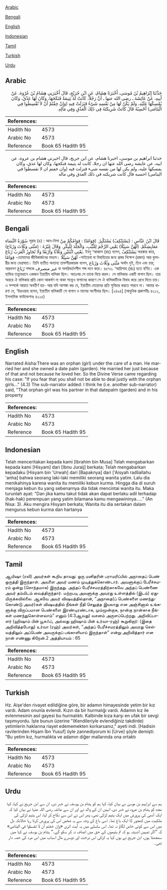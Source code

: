[Arabic](#arabic)

[Bengali](#bengali)

[English](#english)

[Indonesian](#indonesian)

[Tamil](#tamil)

[Turkish](#turkish)

[Urdu](#urdu)

## Arabic


<div dir="rtl" lang="ar" style={{fontSize:'larger',backgroundColor:'#f8f9fa',padding:20}}>
حَدَّثَنَا إِبْرَاهِيمُ بْنُ مُوسَى، أَخْبَرَنَا هِشَامٌ، عَنِ ابْنِ جُرَيْجٍ، قَالَ أَخْبَرَنِي هِشَامُ بْنُ عُرْوَةَ، عَنْ أَبِيهِ، عَنْ عَائِشَةَ ـ رضى الله عنها ـ أَنَّ رَجُلاً، كَانَتْ لَهُ يَتِيمَةٌ فَنَكَحَهَا، وَكَانَ لَهَا عَذْقٌ، وَكَانَ يُمْسِكُهَا عَلَيْهِ، وَلَمْ يَكُنْ لَهَا مِنْ نَفْسِهِ شَىْءٌ فَنَزَلَتْ فِيهِ ‏(‏وَإِنْ خِفْتُمْ أَنْ لاَ تُقْسِطُوا فِي الْيَتَامَى‏)‏ أَحْسِبُهُ قَالَ كَانَتْ شَرِيكَتَهُ فِي ذَلِكَ الْعَذْقِ وَفِي مَالِهِ‏.‏
</div>
<div style={{backgroundColor:'#f8f9fa',padding:20, marginBottom: 10}}><table> <thead> <tr> <th>References:</th> <th></th> </tr> </thead> <tbody><tr><td>Hadith No</td><td>4573</td></tr><tr><td>Arabic No</td><td>4573</td></tr><tr><td>Reference</td><td>Book 65 Hadith 95</td></tr></tbody></table></div>


<div dir="rtl" lang="ar" style={{fontSize:'larger',backgroundColor:'#f8f9fa',padding:20}}>
حدثنا ابراهيم بن موسى، اخبرنا هشام، عن ابن جريج، قال اخبرني هشام بن عروة، عن ابيه، عن عايشة رضى الله عنها ان رجلا، كانت له يتيمة فنكحها، وكان لها عذق، وكان يمسكها عليه، ولم يكن لها من نفسه شىء فنزلت فيه (وان خفتم ان لا تقسطوا في اليتامى) احسبه قال كانت شريكته في ذلك العذق وفي ماله
</div>
<div style={{backgroundColor:'#f8f9fa',padding:20, marginBottom: 10}}><table> <thead> <tr> <th>References:</th> <th></th> </tr> </thead> <tbody><tr><td>Hadith No</td><td>4573</td></tr><tr><td>Arabic No</td><td>4573</td></tr><tr><td>Reference</td><td>Book 65 Hadith 95</td></tr></tbody></table></div>

## Bengali


<div dir="ltr" lang="bn" style={{fontSize:'larger',backgroundColor:'#f8f9fa',padding:20}}>
سُوْرَةُ النِّسَاءِ সূরাহ (৪) : আন-নিসা قَالَ ابْنُ عَبَّاسٍ : (يَسْتَنْكِفُ) يَسْتَكْبِرُ. (قِوَامًا) : قِوَامُكُمْ مِنْ مَعَايِشِكُمْ. (لَهُنَّ سَبِيْلًا) يَعْنِي الرَّجْمَ لِلثَّيِّبِ، وَالْجَلْدَ لِلْبِكْرِ. وَقَالَ غَيْرُهُ : (مَثْنَى وَثُلَاثَ وَرُبَاع) يَعْنِي اثْنَتَيْنِ وَثَلَاثًا وَأَرْبَعًا وَلَا تُجَاوِزُ الْعَرَبُ رُبَاعَ. ইবনু ‘আব্বাস (রাঃ) বলেন, يَسْتَنْكِفُ অহঙ্কার করে, قِوَامًا -তোমাদের জীবিকার্জনের মাধ্যম। لَهُنَّ سَبِيْلًا -সাইয়েবা বা বিবাহিতার জন্য প্রস্তর নিক্ষেপ (রজম) আর কুমারীর জন্য বেত্রাঘাত। তিনি ব্যতীত অন্যান্য তাফসীরকারক বলেন, مَثْنَى وَثُلَاثَ وَرُبَاع অর্থাৎ দুই, তিন এবং চার; আরবগণ رُبَاعَ শব্দকে غير منصرف বা অপরিবর্তনশীল শব্দ মনে করে। ৪৫৭৩. ‘আয়িশাহ (রাঃ) হতে বর্ণিত। এক ব্যক্তির তত্ত্বাবধানে একজন ইয়াতীম বালিকা ছিল। অতঃপর সে তাকে বিয়ে করল। সে বালিকার একটি বাগান ছিল। তার অন্তরে ঐ বালিকার প্রতি কোন আকর্ষণ না থাকা সত্ত্বেও বাগানের কারণে সে ঐ বালিকাটিকে বিবাহ করে রেখে দিতে চায়। এ সম্পর্কে আয়াত অবতীর্ণ হয়- আর যদি আশঙ্কা কর যে, ইয়াতীম মেয়েদের প্রতি সুবিচার করতে পারবে না। আমার ধারণা যে, ‘উরওয়াহ বলেন, ইয়াতীম বালিকাটি সে বাগান ও মালের অংশীদার ছিল। [২৪৯৪] (আধুনিক প্রকাশনীঃ ৪২১২, ইসলামিক ফাউন্ডেশনঃ ৪২১৫)
</div>
<div style={{backgroundColor:'#f8f9fa',padding:20, marginBottom: 10}}><table> <thead> <tr> <th>References:</th> <th></th> </tr> </thead> <tbody><tr><td>Hadith No</td><td>4573</td></tr><tr><td>Arabic No</td><td>4573</td></tr><tr><td>Reference</td><td>Book 65 Hadith 95</td></tr></tbody></table></div>

## English


<div dir="ltr" lang="en" style={{fontSize:'larger',backgroundColor:'#f8f9fa',padding:20}}>
Narrated Aisha:There was an orphan (girl) under the care of a man. He married her and she owned a date palm (garden). He married her just because of that and not because he loved her. So the Divine Verse came regarding his case: "If you fear that you shall not be able to deal justly with the orphan girls..." (4.3) The sub-narrator added: I think he (i.e. another sub-narrator) said, "That orphan girl was his partner in that datepalm (garden) and in his property
</div>
<div style={{backgroundColor:'#f8f9fa',padding:20, marginBottom: 10}}><table> <thead> <tr> <th>References:</th> <th></th> </tr> </thead> <tbody><tr><td>Hadith No</td><td>4573</td></tr><tr><td>Arabic No</td><td>4573</td></tr><tr><td>Reference</td><td>Book 65 Hadith 95</td></tr></tbody></table></div>

## Indonesian


<div dir="ltr" lang="id" style={{fontSize:'larger',backgroundColor:'#f8f9fa',padding:20}}>
Telah menceritakan kepada kami [Ibrahim bin Musa] Telah mengabarkan kepada kami [Hisyam] dari [Ibnu Juraij] berkata; Telah mengabarkan kepadaku [Hisyam bin 'Urwah] dari [Bapaknya] dari ['Aisyah radliallahu 'anha] bahwa seorang laki-laki memiliki seorang wanita yatim. Lalu dia menikahinya karena wanita itu memiliki kebun kurma. Hingga dia di suruh menjaga kebun itu yang sebenarnya dia tidak mencintai wanita itu. Maka turunlah ayat: "Dan jika kamu takut tidak akan dapat berlaku adil terhadap (hak-hak) perempuan yang yatim bilamana kamu mengawininya….." (An Nisa: 3). Aku mengira Hisyam berkata; Wanita itu dia sertakan dalam mengurus kebun kurma dan hartanya
</div>
<div style={{backgroundColor:'#f8f9fa',padding:20, marginBottom: 10}}><table> <thead> <tr> <th>References:</th> <th></th> </tr> </thead> <tbody><tr><td>Hadith No</td><td>4573</td></tr><tr><td>Arabic No</td><td>4573</td></tr><tr><td>Reference</td><td>Book 65 Hadith 95</td></tr></tbody></table></div>

## Tamil


<div dir="ltr" lang="ta" style={{fontSize:'larger',backgroundColor:'#f8f9fa',padding:20}}>
ஆயிஷா (ரலி) அவர்கள் கூறிய தாவது: ஒரு மனிதரின் பராமரிப்பில் அநாதைப் பெண் ஒருத்தி இருந்தாள். அவளை அவர் மணம் முடித்துக்கொண்டார். அவளுக்குப் பேரீச்சமரம் ஒன்று (சொந்தமாக) இருந்தது. அந்தப் பேரீச்சமரத்திற்காகவே அந்தப் பெண்ணை அவர் தம்மிடம் வைத்திருந்தார். மற்றபடி அவளுக்கு அவரது உள்ளத்தில் (இடம்) ஏதுமிருக்கவில்லை. ஆகவே அவர் விஷயத்தில்தான், “அநாதை(ப் பெண்களை மணந்துகொண்டு அவர்)கள் விஷயத்தில் நீங்கள் நீதி செலுத்த இயலாது என அஞ்சினால் உங்களுக்கு விருப்பமான பெண்களை இரண்டிரண்டாக, மும்மூன்றாக, நான்கு நான்காக நீங்கள் மணந்துகொள்ளலாம்” எனும் (4:3ஆவது) வசனம் அருளப்பெற்றது. அறிவிப்பாளர் (ஹிஷாம் பின் யூசுஃப், அல்லது ஹிஷாம் பின் உர்வா-ரஹ்) கூறுகிறார்: (இதை அறிவித்தபோது) உர்வா (ரஹ்) அவர்கள், “அந்தப் பேரீச்சமரத்திலும் அவரது செல்வத்திலும் அப்பெண் அவருக்குப் பங்காளியாய் இருந்தாள்” என்று அறிவித்தார் என நான் எண்ணு கிறேன்.2 அத்தியாயம் : 65
</div>
<div style={{backgroundColor:'#f8f9fa',padding:20, marginBottom: 10}}><table> <thead> <tr> <th>References:</th> <th></th> </tr> </thead> <tbody><tr><td>Hadith No</td><td>4573</td></tr><tr><td>Arabic No</td><td>4573</td></tr><tr><td>Reference</td><td>Book 65 Hadith 95</td></tr></tbody></table></div>

## Turkish


<div dir="ltr" lang="tr" style={{fontSize:'larger',backgroundColor:'#f8f9fa',padding:20}}>
Hz. Aişe'den rivayet edildiğine göre, bir adamın himayesinde yetim bir kız vardı. Adam onunla evlendi. Kızın da bir hurmalığı vardı. Adamın kız ile evlenmesinin asıl gayesi bu hurmalıktı. Kalbinde kıza karşı en ufak bir sevgi taşımıyordu. İşte bunun üzerine "(Kendileriyle evlendiğiniz takdirde) yetimlerin haklarına riayet edememekten korkarsanız," ayeti indi. [Hadisin ravilerinden Hişam İbn Yusuf] öyle zannediyorum ki [Urve] şöyle demişti: "Bu yetim kız, hurmalıkta ve adamın diğer mallarında ona ortaktı
</div>
<div style={{backgroundColor:'#f8f9fa',padding:20, marginBottom: 10}}><table> <thead> <tr> <th>References:</th> <th></th> </tr> </thead> <tbody><tr><td>Hadith No</td><td>4573</td></tr><tr><td>Arabic No</td><td>4573</td></tr><tr><td>Reference</td><td>Book 65 Hadith 95</td></tr></tbody></table></div>

## Urdu


<div dir="rtl" lang="ur" style={{fontSize:'larger',backgroundColor:'#f8f9fa',padding:20}}>
ہم سے ابراہیم بن موسیٰ نے بیان کیا، کہا ہم کو ہشام بن یوسف نے خبر دی، ان سے ابن جریج نے کہا، کہا مجھ کو ہشام بن عروہ نے خبر دی، انہیں ان کے والد نے اور ان سے عائشہ رضی اللہ عنہا نے بیان کیا کہ ایک آدمی کی پرورش میں ایک یتیم لڑکی تھی، پھر اس نے اس سے نکاح کر لیا، اس یتیم لڑکی کی ملکیت میں کھجور کا ایک باغ تھا۔ اسی باغ کی وجہ سے یہ شخص اس کی پرورش کرتا رہا حالانکہ دل میں اس سے کوئی خاص لگاؤ نہ تھا۔ اس سلسلے میں یہ آیت اتری «وإن خفتم أن لا تقسطوا في اليتامى‏» کہ ”اگر تمہیں اندیشہ ہو کہ تم یتیموں کے حق میں انصاف نہ کر سکو گے۔“ ہشام بن یوسف نے کہا میں سمجھتا ہوں، ابن جریج نے یوں کہا یہ لڑکی اس درخت اور دوسرے مال اسباب میں اس مرد کی حصہ دار تھی۔
</div>
<div style={{backgroundColor:'#f8f9fa',padding:20, marginBottom: 10}}><table> <thead> <tr> <th>References:</th> <th></th> </tr> </thead> <tbody><tr><td>Hadith No</td><td>4573</td></tr><tr><td>Arabic No</td><td>4573</td></tr><tr><td>Reference</td><td>Book 65 Hadith 95</td></tr></tbody></table></div>